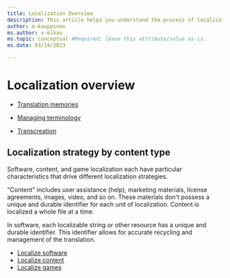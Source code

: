 ```yaml
---
title: Localization Overview
description: This article helps you understand the process of localization and strategies for localizing different types of content.
author: m-kauppinen
ms.author: v-mikau
ms.topic: conceptual #Required; leave this attribute/value as-is.
ms.date: 03/14/2023

---
```


# Localization overview

- [Translation memories](translation-memories.md)

- [Managing terminology](managing-terminology.md)

- [Transcreation](transcreation.md)

## Localization strategy by content type

Software, content, and game localization each have particular characteristics that drive different localization strategies.

"Content" includes user assistance (help), marketing materials, license agreements, images, video, and so on.
These materials don't possess a unique and durable identifier for each unit of localization.
Content is localized a whole file at a time.

In software, each localizable string or other resource has a unique and durable identifier.
This identifier allows for accurate recycling and management of the translation.

- [Localize software](localize-software.md)
- [Localize content](localize-content.md)
- [Localize games](localize-games.md)
